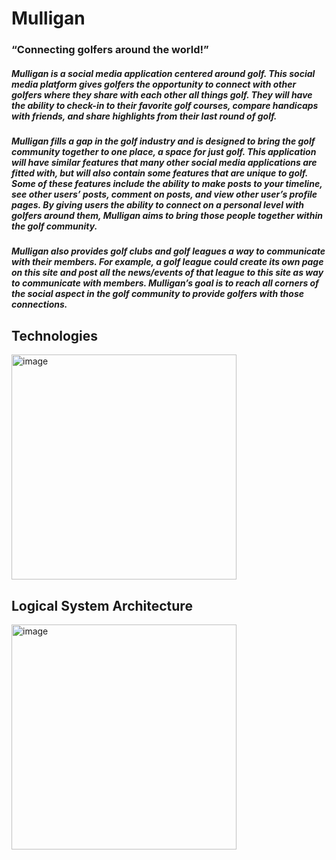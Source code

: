 # Mulligan
### “Connecting golfers around the world!”
##### Mulligan is a social media application centered around golf. This social media platform gives golfers the opportunity to connect with other golfers where they share with each other all things golf. They will have the ability to check-in to their favorite golf courses, compare handicaps with friends, and share highlights from their last round of golf. 
##### Mulligan fills a gap in the golf industry and is designed to bring the golf community together to one place, a space for just golf. This application will have similar features that many other social media applications are fitted with, but will also contain some features that are unique to golf. Some of these features include the ability to make posts to your timeline, see other users’ posts, comment on posts, and view other user’s profile pages. By giving users the ability to connect on a personal level with golfers around them, Mulligan aims to bring those people together within the golf community.
##### Mulligan also provides golf clubs and golf leagues a way to communicate with their members. For example, a golf league could create its own page on this site and post all the news/events of that league to this site as way to communicate with members. Mulligan’s goal is to reach all corners of the social aspect in the golf community to provide golfers with those connections.

## Technologies
<img width="360" alt="image" src="https://user-images.githubusercontent.com/90354190/208188752-06f86598-74a3-415b-a754-7c91fd46268c.png">

## Logical System Architecture
<img width="360" alt="image" src="https://user-images.githubusercontent.com/90354190/208188601-e4251718-34f3-4998-8903-ccb20de9b20f.png">
